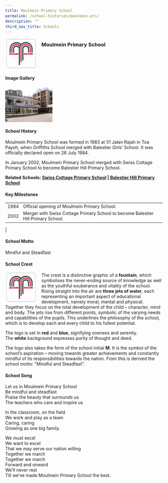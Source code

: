 ```yaml
---
title: Moulmein Primary School
permalink: /school-histories/moulmein-pri/
description: ""
third_nav_title: Schools
---
```

<img src="/images/moulmeinpri1.png" style="width:20%;margin-right:15px;" align = "left">

### **Moulmein Primary School**

<br clear="left">

#### **Image Gallery**

<p><a href="/images/moulmeinpri2.jpg">  
<img src="/images/moulmeinpri2.jpg" style="width:30%;margin-right:15px;" align = "left">
</a></p>

<br clear="left">

#### **School History**
Moulmein Primary School was formed in 1983 at 51 Jalan Rajah in Toa Payoh, when Griffiths School merged with Balestier Girls’ School. It was officially declared open on 26 July 1984.

In January 2002, Moulmein Primary School merged with Swiss Cottage Primary School to become Balestier Hill Primary School.

**Related Schools: [Swiss Cottage Primary School](/school-histories/swiss-cottage-pri/) | [Balestier Hill Primary School](/school-histories/balestier-hill-pri/)**

#### **Key Milestones**

|  |  |
|:---:|---|
| 1984 | Official opening of Moulmein Primary School. |
| 2002 | Merger with Swiss Cottage Primary School to become Balestier Hill Primary School. |
|

#### **School Motto**
Mindful and Steadfast

#### **School Crest**
<img src="/images/moulmeinpri1.png" style="width:20%;margin-right:15px;" align = "left">

The crest is a distinctive graphic of a **fountain**, which symbolises the never-ending source of knowledge as well as the youthful exuberance and vitality of the school. Rising straight into the air are **three jets of water**, each representing an important aspect of educational development, namely moral, mental and physical. Together they focus on the total development of the child – character, mind and body. The jets rise from different points, symbolic of the varying needs and capabilities of the pupils. This underlines the philosophy of the school, which is to develop each and every child to his fullest potential.

The logo is set in **red** and **blue**, signifying oneness and serenity. The **white** background expresses purity of thought and deed.

The logo also takes the form of the school initial **M**. It is the symbol of the school’s aspiration – moving towards greater achievements and constantly mindful of its responsibilities towards the nation. From this is derived the school motto: “Mindful and Steadfast”.

#### **School Song**
Let us in Moulmein Primary School<br>
Be mindful and steadfast<br>
Praise the beauty that surrounds us<br>
The teachers who care and inspire us

In the classroom, on the field<br>
We work and play as a team<br>
Caring, caring<br>
Growing as one big family.

We must excel<br>
We want to excel<br>
That we may serve our nation willing<br>
Together we march<br>
Together we march<br>
Forward and onward<br>
We’ll never rest<br>
Till we’ve made Moulmein Primary School the best.